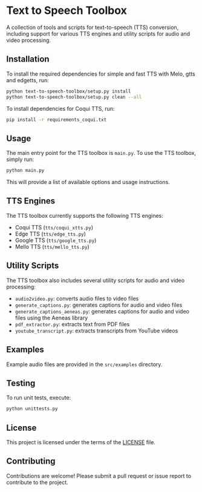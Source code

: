**Text to Speech Toolbox**
==========================

A collection of tools and scripts for text-to-speech (TTS) conversion, including support for various TTS engines and utility scripts for audio and video processing.

**Installation**
---------------

To install the required dependencies for simple and fast TTS with Melo, gtts and edgetts, run:
```bash
python text-to-speech-toolbox/setup.py install
python text-to-speech-toolbox/setup.py clean --all
```
To install dependencies for Coqui TTS, run:
```bash
pip install -r requirements_coqui.txt
```
**Usage**
-----

The main entry point for the TTS toolbox is `main.py`. To use the TTS toolbox, simply run:
```bash
python main.py
```
This will provide a list of available options and usage instructions.

**TTS Engines**
----------------

The TTS toolbox currently supports the following TTS engines:

* Coqui TTS (`tts/coqui_xtts.py`)
* Edge TTS (`tts/edge_tts.py`)
* Google TTS (`tts/google_tts.py`)
* Mello TTS (`tts/mello_tts.py`)

**Utility Scripts**
-----------------

The TTS toolbox also includes several utility scripts for audio and video processing:

* `audio2video.py`: converts audio files to video files
* `generate_captions.py`: generates captions for audio and video files
* `generate_captions_aeneas.py`: generates captions for audio and video files using the Aeneas library
* `pdf_extractor.py`: extracts text from PDF files
* `youtube_transcript.py`: extracts transcripts from YouTube videos

**Examples**
------------

Example audio files are provided in the `src/examples` directory.

**Testing**
---------

To run unit tests, execute:
```bash
python unittests.py
```
**License**
---------

This project is licensed under the terms of the [LICENSE](LICENSE) file.

**Contributing**
------------

Contributions are welcome! Please submit a pull request or issue report to contribute to the project.
